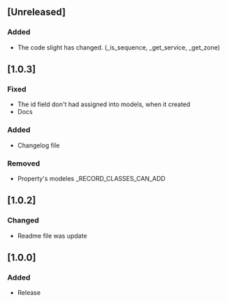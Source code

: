 ## [Unreleased]
### Added
- The code slight has changed. (_is_sequence, _get_service, _get_zone)

## [1.0.3]
### Fixed
- The id field don't had assigned into models, when it created
- Docs

### Added
- Changelog file

### Removed
- Property's modeles _RECORD_CLASSES_CAN_ADD


## [1.0.2]
### Changed
- Readme file was update


## [1.0.0]
### Added
- Release
